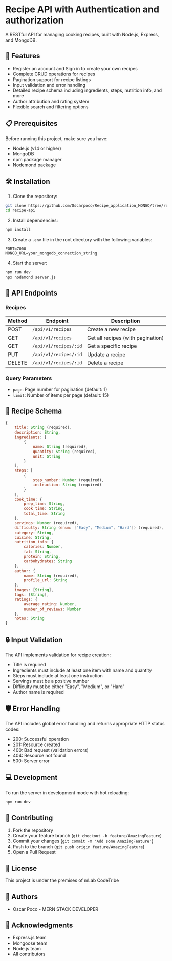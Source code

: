 # Recipe API with Authentication and authorization

A RESTful API for managing cooking recipes, built with Node.js, Express, and MongoDB.

## 🚀 Features

- Register an account and Sign in to create your own recipes
- Complete CRUD operations for recipes
- Pagination support for recipe listings
- Input validation and error handling
- Detailed recipe schema including ingredients, steps, nutrition info, and more
- Author attribution and rating system
- Flexible search and filtering options

## 📋 Prerequisites

Before running this project, make sure you have:

- Node.js (v14 or higher)
- MongoDB
- npm package manager
- Nodemond package

## 🛠️ Installation

1. Clone the repository:
```bash
git clone https://github.com/Oscarpoco/Recipe_application_MONGO/tree/recipe-application-MONGO-with-authentication-authorizing
cd recipe-api
```

2. Install dependencies:
```bash
npm install
```

3. Create a `.env` file in the root directory with the following variables:
```env
PORT=7000
MONGO_URL=your_mongodb_connection_string
```

4. Start the server:
```bash
npm run dev
npx nodemond server.js
```

## 🔌 API Endpoints

### Recipes

| Method | Endpoint               | Description                       |
|--------|------------------------|-----------------------------------|
| POST   | `/api/v1/recipes`      | Create a new recipe               |
| GET    | `/api/v1/recipes`      | Get all recipes (with pagination) |
| GET    | `/api/v1/recipes/:id`  | Get a specific recipe             |
| PUT    | `/api/v1/recipes/:id`  | Update a recipe                   |
| DELETE | `/api/v1/recipes/:id`  | Delete a recipe                   |

### Query Parameters

- `page`: Page number for pagination (default: 1)
- `limit`: Number of items per page (default: 15)

## 📝 Recipe Schema

```javascript
{
    title: String (required),
    description: String,
    ingredients: [
        {
            name: String (required),
            quantity: String (required),
            unit: String
        }
    ],
    steps: [
        {
            step_number: Number (required),
            instruction: String (required)
        }
    ],
    cook_time: {
        prep_time: String,
        cook_time: String,
        total_time: String
    },
    servings: Number (required),
    difficulty: String (enum: ["Easy", "Medium", "Hard"]) (required),
    category: String,
    cuisine: String,
    nutrition_info: {
        calories: Number,
        fat: String,
        protein: String,
        carbohydrates: String
    },
    author: {
        name: String (required),
        profile_url: String
    },
    images: [String],
    tags: [String],
    ratings: {
        average_rating: Number,
        number_of_reviews: Number
    },
    notes: String
}
```

## 🔒 Input Validation

The API implements validation for recipe creation:
- Title is required
- Ingredients must include at least one item with name and quantity
- Steps must include at least one instruction
- Servings must be a positive number
- Difficulty must be either "Easy", "Medium", or "Hard"
- Author name is required

## 🛡️ Error Handling

The API includes global error handling and returns appropriate HTTP status codes:
- 200: Successful operation
- 201: Resource created
- 400: Bad request (validation errors)
- 404: Resource not found
- 500: Server error

## 💻 Development

To run the server in development mode with hot reloading:
```bash
npm run dev
```

## 🤝 Contributing

1. Fork the repository
2. Create your feature branch (`git checkout -b feature/AmazingFeature`)
3. Commit your changes (`git commit -m 'Add some AmazingFeature'`)
4. Push to the branch (`git push origin feature/AmazingFeature`)
5. Open a Pull Request

## 📄 License

This project is under the premises of mLab CodeTribe

## 👥 Authors

- Oscar Poco - MERN STACK DEVELOPER

## 🙏 Acknowledgments

- Express.js team
- Mongoose team
- Node.js team
- All contributors

